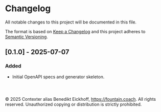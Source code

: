 # Changelog

All notable changes to this project will be documented in this file.

The format is based on [Keep a Changelog](https://keepachangelog.com/) and this project adheres to [Semantic Versioning](https://semver.org/spec/v2.0.0.html).

## [0.1.0] - 2025-07-07
### Added
- Initial OpenAPI specs and generator skeleton.

```



```
© 2025 Contexter alias Benedikt Eickhoff, https://fountain.coach. All rights reserved.
Unauthorized copying or distribution is strictly prohibited.
```

